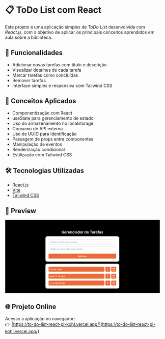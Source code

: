 # 📋 ToDo List com React

Este projeto é uma aplicação simples de *ToDo List* desenvolvida com *React.js*, com o objetivo de aplicar os principais conceitos aprendidos em aula sobre a biblioteca.

## 🚀 Funcionalidades

- Adicionar novas tarefas com título e descrição
- Visualizar detalhes de cada tarefa
- Marcar tarefas como concluídas
- Remover tarefas
- Interface simples e responsiva com Tailwind CSS

## 🧠 Conceitos Aplicados

- Componentização com React
- useState para gerenciamento de estado
- Uso do armazenamento no localstorage
- Consumo de API externa
- Uso de UUID para Identificação
- Passagem de props entre componentes
- Manipulação de eventos
- Renderização condicional
- Estilização com Tailwind CSS

## 🛠 Tecnologias Utilizadas

- [React.js](https://reactjs.org/)
- [Vite](https://vitejs.dev/)
- [Tailwind CSS](https://tailwindcss.com/)

## 📸 Preview

![Preview da aplicação](./src/assets/screenshot.png)

## 🌐 Projeto Online

Acesse a aplicação no navegador:  
👉 [https://to-do-list-react-pi-kohl.vercel.app/](https://to-do-list-react-pi-kohl.vercel.app/)



